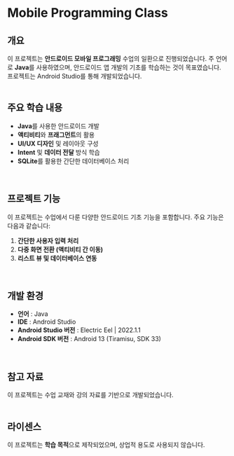 # Mobile Programming Class

## 개요
이 프로젝트는 **안드로이드 모바일 프로그래밍** 수업의 일환으로 진행되었습니다. 주 언어로 **Java**를 사용하였으며, 안드로이드 앱 개발의 기초를 학습하는 것이 목표였습니다. 프로젝트는 Android Studio를 통해 개발되었습니다.
<br>
<br>

## 주요 학습 내용
- **Java**를 사용한 안드로이드 개발
- **액티비티**와 **프래그먼트**의 활용
- **UI/UX 디자인** 및 레이아웃 구성
- **Intent** 및 **데이터 전달** 방식 학습
- **SQLite**를 활용한 간단한 데이터베이스 처리
<br>

## 프로젝트 기능
이 프로젝트는 수업에서 다룬 다양한 안드로이드 기초 기능을 포함합니다. 주요 기능은 다음과 같습니다:
1. **간단한 사용자 입력 처리**
2. **다중 화면 전환 (액티비티 간 이동)**
3. **리스트 뷰 및 데이터베이스 연동**
<br>

## 개발 환경
- **언어** :  Java
- **IDE** :  Android Studio
- **Android Studio 버전** :  Electric Eel | 2022.1.1
- **Android SDK 버전** :  Android 13 (Tiramisu, SDK 33)
<br>

## 참고 자료
이 프로젝트는 수업 교재와 강의 자료를 기반으로 개발되었습니다.
<br>
<br>

## 라이센스
이 프로젝트는 **학습 목적**으로 제작되었으며, 상업적 용도로 사용되지 않습니다.
<br>
